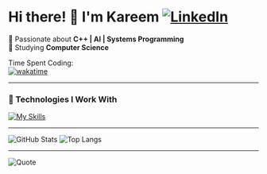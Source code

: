 # Hi there! 👋 I'm Kareem [![LinkedIn](https://img.shields.io/badge/LinkedIn-blue?style=flat&logo=linkedin)](linkedin.com/in/kareem-al-otoum-703947255/)  
🎯 Passionate about **C++ | AI | Systems Programming**  
💼 Studying **Computer Science**  

Time Spent Coding:  
[![wakatime](https://wakatime.com/badge/user/1fec4655-9874-4bbf-af4d-b55066562b7a.svg)](https://wakatime.com/@1fec4655-9874-4bbf-af4d-b55066562b7a)  


---

### 🔧 Technologies I Work With  
[![My Skills](https://skillicons.dev/icons?i=cpp,c,bash,linux,ubuntu,python,cs,java,cmake,css,html,postgres,github,vscode,visualstudio,unity,arduino,opencv&perline=6)](https://skillicons.dev)

---

![GitHub Stats](https://github-readme-stats.vercel.app/api?username=kareemotoum&show_icons=true&theme=tokyonight)
![Top Langs](https://github-readme-stats.vercel.app/api/top-langs/?username=kareemotoum&layout=compact&theme=tokyonight) 

---

![Quote](https://quotes-github-readme.vercel.app/api?type=horizontal)

